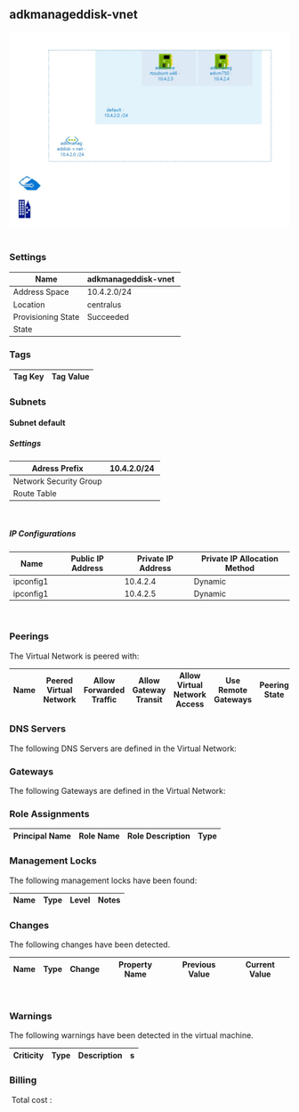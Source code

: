 
## adkmanageddisk-vnet 
![alt text](/assets/5a334571afde467181131449046c6788.jpg) 
### Settings


| Name | adkmanageddisk-vnet  |
| --- | --- |
| Address Space | 10.4.2.0/24  |
| Location | centralus  |
| Provisioning State | Succeeded  |
| State |   |


### Tags


| Tag Key | Tag Value |
| --- | --- |

### Subnets

#### Subnet default

##### Settings


| Adress Prefix | 10.4.2.0/24  |
| --- | --- |
| Network Security Group |   |
| Route Table |   |

 
##### IP Configurations


| Name | Public IP Address | Private IP Address | Private IP Allocation Method |
| --- | --- | --- | --- |
| ipconfig1  |   | 10.4.2.4  | Dynamic  |
| ipconfig1  |   | 10.4.2.5  | Dynamic  |
 
### Peerings
The Virtual Network is peered with:

| Name | Peered Virtual Network | Allow Forwarded Traffic | Allow Gateway Transit | Allow Virtual Network Access | Use Remote Gateways | Peering State |
| --- | --- | --- | --- | --- | --- | --- |

### DNS Servers
The following DNS Servers are defined in the Virtual Network:

### Gateways
The following Gateways are defined in the Virtual Network:
 
### Role Assignments


| Principal Name | Role Name | Role Description | Type |
| --- | --- | --- | --- |

### Management Locks
The following management locks have been found: 

| Name | Type | Level | Notes |
| --- | --- | --- | --- |

### Changes
The following changes have been detected. 

| Name | Type | Change | Property Name | Previous Value | Current Value |
| --- | --- | --- | --- | --- | --- |
 
### Warnings
The following warnings have been detected in the virtual machine. 

| Criticity | Type | Description | s |
| --- | --- | --- | --- |

### Billing
 Total cost : 
